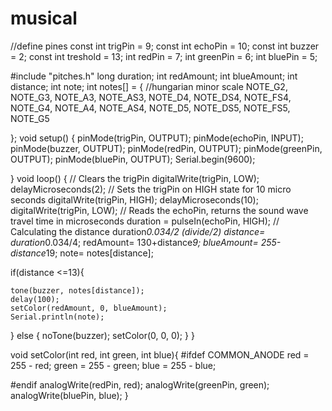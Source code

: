 # musical

//define pines
const int trigPin = 9;
const int echoPin = 10;
const int buzzer = 2;
const int treshold = 13;
int redPin = 7;
int greenPin = 6;
int bluePin = 5;

#include "pitches.h"
long duration;
int redAmount;
int blueAmount;
int distance;
int note;
int notes[] = {
  //hungarian minor scale 
  NOTE_G2, NOTE_G3,  NOTE_A3,  NOTE_AS3, NOTE_D4,  NOTE_DS4, NOTE_FS4, NOTE_G4,  NOTE_A4,  NOTE_AS4, NOTE_D5,  NOTE_DS5, NOTE_FS5, NOTE_G5   
  
};
void setup() {
pinMode(trigPin, OUTPUT);
pinMode(echoPin, INPUT);
pinMode(buzzer, OUTPUT);
pinMode(redPin, OUTPUT);
pinMode(greenPin, OUTPUT);
pinMode(bluePin, OUTPUT);
Serial.begin(9600);


}
void loop() {
// Clears the trigPin
digitalWrite(trigPin, LOW);
delayMicroseconds(2);
// Sets the trigPin on HIGH state for 10 micro seconds
digitalWrite(trigPin, HIGH);
delayMicroseconds(10);
digitalWrite(trigPin, LOW);
// Reads the echoPin, returns the sound wave travel time in microseconds
duration = pulseIn(echoPin, HIGH);
// Calculating the distance duration*0.034/2 (divide/2)
distance= duration*0.034/4;
redAmount= 130+distance*9;
blueAmount= 255-distance*19;
note= notes[distance];



   if(distance <=13){

    tone(buzzer, notes[distance]);
    delay(100);
    setColor(redAmount, 0, blueAmount);
    Serial.println(note);
  }
  else {
    noTone(buzzer);
    setColor(0, 0, 0);
  }
}

void setColor(int red, int green, int blue){
  #ifdef COMMON_ANODE
    red = 255 - red;
    green = 255 - green;
    blue = 255 - blue;

  #endif
  analogWrite(redPin, red);
  analogWrite(greenPin, green);
  analogWrite(bluePin, blue);
}
  
